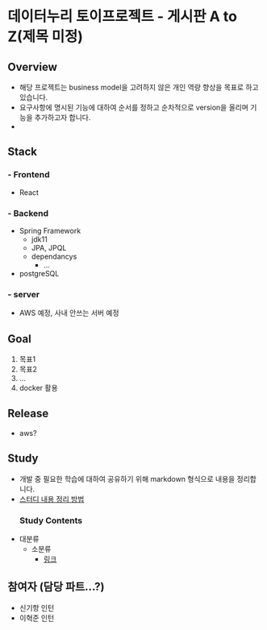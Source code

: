 # 데이터누리 토이프로젝트 - 게시판 A to Z(제목 미정)

## Overview
- 해당 프로젝트는 business model을 고려하지 않은 개인 역량 향상을 목표로 하고있습니다.
- 요구사항에 명시된 기능에 대하여 순서를 정하고 순차적으로 version을 올리며 기능을 추가하고자 합니다.
- 
## Stack
### - Frontend
  - React
### - Backend
  - Spring Framework
    - jdk11
    - JPA, JPQL
    - dependancys
      - ...
  - postgreSQL

### - server
  - AWS 예정, 사내 안쓰는 서버 예정
## Goal
1. 목표1
2. 목표2
3. ...
4. docker 활용
## Release
- aws?
## Study
- 개발 중 필요한 학습에 대하여 공유하기 위해 markdown 형식으로 내용을 정리합니다.
- [스터디 내용 정리 방법](./study/sample.md)
  ### Study Contents
- 대분류
  - 소분류
    - [링크](./study/협업/git정리.md)

## 참여자 (담당 파트...?)
- 신기항 인턴
- 이혁준 인턴